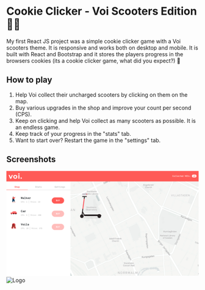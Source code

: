 # Cookie Clicker - Voi Scooters Edition 🛴🍪

My first React JS project was a simple cookie clicker game with a Voi scooters theme. It is responsive and works both on desktop and mobile. It is built with React and Bootstrap and it stores the players progress in the browsers cookies (its a cookie clicker game, what did you expect?) 🍪

## How to play

1. Help Voi collect their uncharged scooters by clicking on them on the map.
2. Buy various upgrades in the shop and improve your count per second (CPS). 
3. Keep on clicking and help Voi collect as many scooters as possible. It is an endless game. 
4. Keep track of your progress in the "stats" tab.
5. Want to start over? Restart the game in the "settings" tab.

## Screenshots
<img src="/src/images/preview-desktop.png" alt="Logo"
	title="Desktop preview" width="600" /> 
<img src="/src/images/preview-mobile.gif" alt="Logo"
	title="Mobile preview" width="220" />
